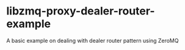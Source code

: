 # libzmq-proxy-dealer-router-example
A basic example on dealing with dealer router pattern using ZeroMQ
